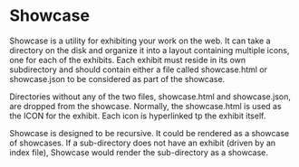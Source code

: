 Showcase
========

Showcase is a utility for exhibiting your work on the web.  It can take a directory on the disk
and organize it into a layout containing multiple icons, one for each of the exhibits.  Each 
exhibit must reside in its own subdirectory and should contain either a file called showcase.html
or showcase.json to be considered as part of the showcase.

Directories without any of the two files, showcase.html and showcase.json, are dropped from the 
showcase. Normally, the showcase.html is used as the ICON for the exhibit. Each icon is hyperlinked tp the 
exhibit itself. 

Showcase is designed to be recursive.  It could be rendered as a showcase of showcases.  If a
sub-directory does not have an exhibit (driven by an index file), Showcase would render the 
sub-directory as a showcase.

